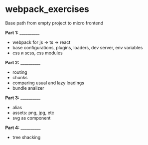 # webpack_exercises

Base path from empty project to micro frontend

**Part 1:** __________
* webpack for js -> ts -> react
* base configurations, plugins, loaders, dev server, env variables
* css и scss, css modules

**Part 2:** __________
* routing
* chunks
* comparing usual and lazy loadings
* bundle analizer
  
**Part 3:** __________
* alias
* assets: png, jpg, etc
* svg as component
  
 **Part 4:** __________ 
* tree shacking
